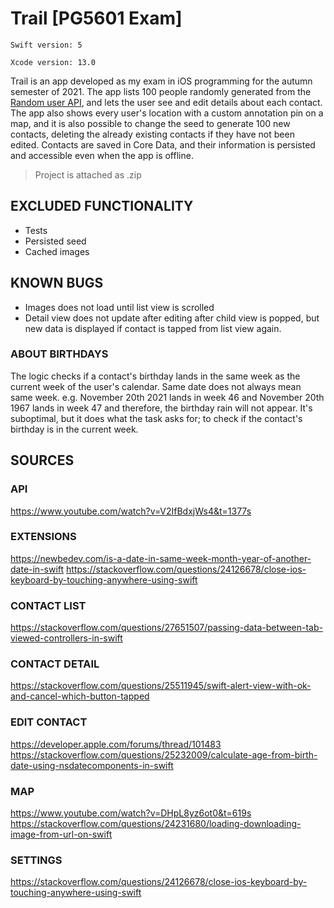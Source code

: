# Trail [PG5601 Exam]

`Swift version: 5`

`Xcode version: 13.0`

Trail is an app developed as my exam in iOS programming for the autumn semester of 2021. The app lists 100 people randomly generated from the [Random user API](https://randomuser.me), and lets the user see and edit details about each contact. The app also shows every user's location with a custom annotation pin on a map, and it is also possible to change the seed to generate 100 new contacts, deleting the already existing contacts if they have not been edited. Contacts are saved in Core Data, and their information is persisted and accessible even when the app is offline. 
> Project is attached as .zip

## EXCLUDED FUNCTIONALITY
- Tests
- Persisted seed
- Cached images

## KNOWN BUGS
- Images does not load until list view is scrolled
- Detail view does not update after editing after child view is popped, but new data is displayed if contact is tapped from list view again. 
### ABOUT BIRTHDAYS
The logic checks if a contact's birthday lands in the same week as the current week of the user's calendar. Same date does not always mean same week. e.g. November 20th 2021 lands in week 46 and November 20th 1967 lands in week 47 and therefore, the birthday rain will not appear. It's suboptimal, but it does what the task asks for; to check if the contact's birthday is in the current week. 

## SOURCES
### API
https://www.youtube.com/watch?v=V2IfBdxjWs4&t=1377s

### EXTENSIONS
https://newbedev.com/is-a-date-in-same-week-month-year-of-another-date-in-swift
https://stackoverflow.com/questions/24126678/close-ios-keyboard-by-touching-anywhere-using-swift

### CONTACT LIST
https://stackoverflow.com/questions/27651507/passing-data-between-tab-viewed-controllers-in-swift

### CONTACT DETAIL 
https://stackoverflow.com/questions/25511945/swift-alert-view-with-ok-and-cancel-which-button-tapped

### EDIT CONTACT
https://developer.apple.com/forums/thread/101483
https://stackoverflow.com/questions/25232009/calculate-age-from-birth-date-using-nsdatecomponents-in-swift

### MAP
https://www.youtube.com/watch?v=DHpL8yz6ot0&t=619s
https://stackoverflow.com/questions/24231680/loading-downloading-image-from-url-on-swift

### SETTINGS
https://stackoverflow.com/questions/24126678/close-ios-keyboard-by-touching-anywhere-using-swift
